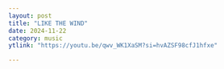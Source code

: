 ```yaml
---
layout: post
title: "LIKE THE WIND"
date: 2024-11-22
category: music
ytlink: "https://youtu.be/qwv_WK1XaSM?si=hvAZSF98cfJ1hfxe"

---
```

